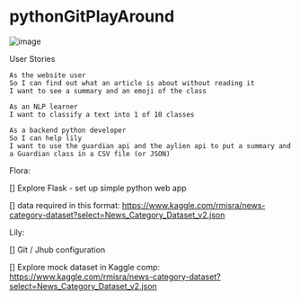 # pythonGitPlayAround

![image](https://user-images.githubusercontent.com/30720508/132490313-b29cb32a-6237-4fab-857b-10f2058a68af.png)



User Stories

```
As the website user
So I can find out what an article is about without reading it
I want to see a summary and an emoji of the class
```

```
As an NLP learner
I want to classify a text into 1 of 10 classes
```

```
As a backend python developer
So I can help lily
I want to use the guardian api and the aylien api to put a summary and a Guardian class in a CSV file (or JSON)
```
Flora: 

[] Explore Flask - set up simple python web app 

[] data required in this format:  https://www.kaggle.com/rmisra/news-category-dataset?select=News_Category_Dataset_v2.json


Lily:

[] Git / Jhub configuration 

[] Explore mock dataset in Kaggle comp:
https://www.kaggle.com/rmisra/news-category-dataset?select=News_Category_Dataset_v2.json
